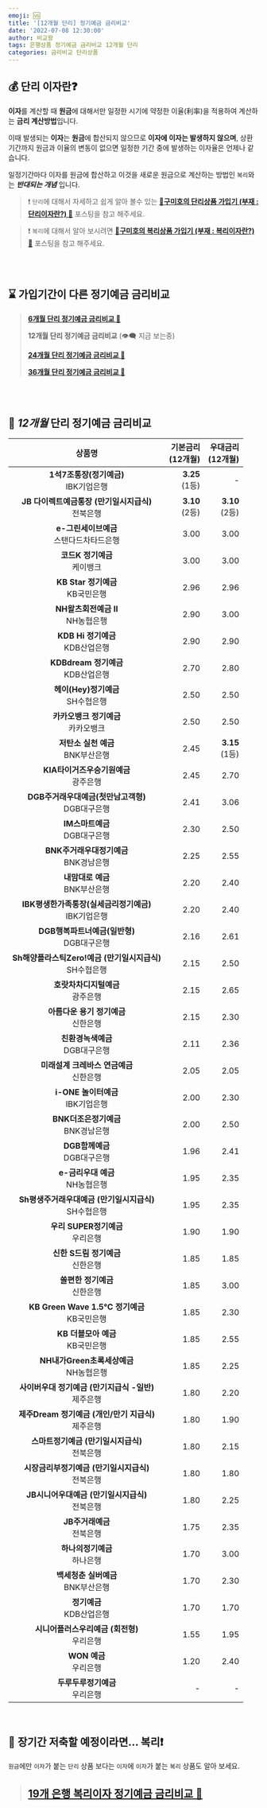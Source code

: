 ```yaml
---
emoji: 🆚
title: '[12개월 단리] 정기예금 금리비교'
date: '2022-07-08 12:30:00'
author: 비교왕
tags: 은행상품 정기예금 금리비교 12개월 단리
categories: 금리비교 단리상품
---
```


## 💰 단리 이자란❓

<b>이자</b>를 계산할 때 <b>원금</b>에 대해서만 일정한 시기에 약정한 이율(利率)을 적용하여 계산하는 <b>금리 계산방법</b>입니다.

이때 발생되는 <b>이자</b>는 <b>원금</b>에 합산되지 않으므로 <b>이자에 이자는 발생하지 않으며</b>, 상환기간까지 원금과 이율의 변동이 없으면 일정한 기간 중에 발생하는 이자율은 언제나 같습니다.

일정기간마다 이자를 원금에 합산하고 이것을 새로운 원금으로 계산하는 방법인 `복리`와는 **_반대되는 개념_** 입니다.

> ❗ `단리`에 대해서 자세하고 쉽게 알아 볼수 있는 [**🦊구미호의 단리상품 가입기 (부재 : 단리이자란?) 🔗**](/구미호의단리상품가입기) 포스팅을 참고 해주세요.

> ❗ `복리`에 대해서 알아 보시려면 [**🦊구미호의 복리상품 가입기 (부재 : 복리이자란?) 🔗**](/구미호의복리상품가입기) 포스팅을 참고 해주세요.

<br/>
<br/>

## ⌛ 가입기간이 다른 정기예금 금리비교

> [**6개월 단리 정기예금 금리비교 🔗**](/단리_6개월_정기예금_금리비교)
>
> **12개월 단리 정기예금 금리비교** (👁️‍🗨️ 지금 보는중)
>
> [**24개월 단리 정기예금 금리비교 🔗**](/단리_24개월_정기예금_금리비교)
>
> [**36개월 단리 정기예금 금리비교 🔗**](/단리_36개월_정기예금_금리비교)

<br/>
<br/>

## 📅 <i>12개월</i> 단리 정기예금 금리비교

|                                                                상품명                                                                 |                                                기본금리<br/>(12개월) |                                                우대금리<br/>(12개월) |
| :-----------------------------------------------------------------------------------------------------------------------------------: | -------------------------------------------------------------------: | -------------------------------------------------------------------: |
|          **1석7조통장(정기예금)**<br/><span style='color: var(--secondary-text-color); font-size: 1rem;'>IBK기업은행</span>           |  <span style="color:var(--colors-red500);">**3.25**<br/>(1등)</span> |                                                                    - |
|    **JB 다이렉트예금통장 (만기일시지급식)**<br/><span style='color: var(--secondary-text-color); font-size: 1rem;'>전북은행</span>    | <span style="color:var(--colors-blue500);">**3.10**<br/>(2등)</span> | <span style="color:var(--colors-blue500);">**3.10**<br/>(2등)</span> |
|         **e-그린세이브예금**<br/><span style='color: var(--secondary-text-color); font-size: 1rem;'>스탠다드차타드은행</span>         |                                                                 3.00 |                                                                 3.00 |
|               **코드K 정기예금**<br/><span style='color: var(--secondary-text-color); font-size: 1rem;'>케이뱅크</span>               |                                                                 3.00 |                                                                 3.00 |
|             **KB Star 정기예금**<br/><span style='color: var(--secondary-text-color); font-size: 1rem;'>KB국민은행</span>             |                                                                 2.96 |                                                                 2.96 |
|            **NH왈츠회전예금 II**<br/><span style='color: var(--secondary-text-color); font-size: 1rem;'>NH농협은행</span>             |                                                                 2.90 |                                                                 3.00 |
|             **KDB Hi 정기예금**<br/><span style='color: var(--secondary-text-color); font-size: 1rem;'>KDB산업은행</span>             |                                                                 2.90 |                                                                 2.90 |
|            **KDBdream 정기예금**<br/><span style='color: var(--secondary-text-color); font-size: 1rem;'>KDB산업은행</span>            |                                                                 2.70 |                                                                 2.80 |
|            **헤이(Hey)정기예금**<br/><span style='color: var(--secondary-text-color); font-size: 1rem;'>SH수협은행</span>             |                                                                 2.50 |                                                                 2.50 |
|           **카카오뱅크 정기예금**<br/><span style='color: var(--secondary-text-color); font-size: 1rem;'>카카오뱅크</span>            |                                                                 2.50 |                                                                 2.50 |
|            **저탄소 실천 예금**<br/><span style='color: var(--secondary-text-color); font-size: 1rem;'>BNK부산은행</span>             |                                                                 2.45 |  <span style="color:var(--colors-red500);">**3.15**<br/>(1등)</span> |
|          **KIA타이거즈우승기원예금**<br/><span style='color: var(--secondary-text-color); font-size: 1rem;'>광주은행</span>           |                                                                 2.45 |                                                                 2.70 |
|     **DGB주거래우대예금(첫만남고객형)**<br/><span style='color: var(--secondary-text-color); font-size: 1rem;'>DGB대구은행</span>     |                                                                 2.41 |                                                                 3.06 |
|              **IM스마트예금**<br/><span style='color: var(--secondary-text-color); font-size: 1rem;'>DGB대구은행</span>               |                                                                 2.30 |                                                                 2.50 |
|          **BNK주거래우대정기예금**<br/><span style='color: var(--secondary-text-color); font-size: 1rem;'>BNK경남은행</span>          |                                                                 2.25 |                                                                 2.55 |
|              **내맘대로 예금**<br/><span style='color: var(--secondary-text-color); font-size: 1rem;'>BNK부산은행</span>              |                                                                 2.20 |                                                                 2.40 |
|   **IBK평생한가족통장(실세금리정기예금)**<br/><span style='color: var(--secondary-text-color); font-size: 1rem;'>IBK기업은행</span>   |                                                                 2.20 |                                                                 2.40 |
|        **DGB행복파트너예금(일반형)**<br/><span style='color: var(--secondary-text-color); font-size: 1rem;'>DGB대구은행</span>        |                                                                 2.16 |                                                                 2.61 |
| **Sh해양플라스틱Zero!예금 (만기일시지급식)**<br/><span style='color: var(--secondary-text-color); font-size: 1rem;'>SH수협은행</span> |                                                                 2.15 |                                                                 2.50 |
|             **호랏차차디지털예금**<br/><span style='color: var(--secondary-text-color); font-size: 1rem;'>광주은행</span>             |                                                                 2.15 |                                                                 2.65 |
|           **아름다운 용기 정기예금**<br/><span style='color: var(--secondary-text-color); font-size: 1rem;'>신한은행</span>           |                                                                 2.15 |                                                                 2.30 |
|             **친환경녹색예금**<br/><span style='color: var(--secondary-text-color); font-size: 1rem;'>DGB대구은행</span>              |                                                                 2.11 |                                                                 2.36 |
|         **미래설계 크레바스 연금예금**<br/><span style='color: var(--secondary-text-color); font-size: 1rem;'>신한은행</span>         |                                                                 2.05 |                                                                 2.05 |
|            **i-ONE 놀이터예금**<br/><span style='color: var(--secondary-text-color); font-size: 1rem;'>IBK기업은행</span>             |                                                                 2.00 |                                                                 2.30 |
|            **BNK더조은정기예금**<br/><span style='color: var(--secondary-text-color); font-size: 1rem;'>BNK경남은행</span>            |                                                                 2.00 |                                                                 2.50 |
|               **DGB함께예금**<br/><span style='color: var(--secondary-text-color); font-size: 1rem;'>DGB대구은행</span>               |                                                                 1.96 |                                                                 2.41 |
|             **e-금리우대 예금**<br/><span style='color: var(--secondary-text-color); font-size: 1rem;'>NH농협은행</span>              |                                                                 1.95 |                                                                 2.35 |
|  **Sh평생주거래우대예금 (만기일시지급식)**<br/><span style='color: var(--secondary-text-color); font-size: 1rem;'>SH수협은행</span>   |                                                                 1.95 |                                                                 2.35 |
|             **우리 SUPER정기예금**<br/><span style='color: var(--secondary-text-color); font-size: 1rem;'>우리은행</span>             |                                                                 1.90 |                                                                 1.90 |
|            **신한 S드림 정기예금**<br/><span style='color: var(--secondary-text-color); font-size: 1rem;'>신한은행</span>             |                                                                 1.85 |                                                                 1.85 |
|              **쏠편한 정기예금**<br/><span style='color: var(--secondary-text-color); font-size: 1rem;'>신한은행</span>               |                                                                 1.85 |                                                                 3.00 |
|       **KB Green Wave 1.5℃ 정기예금**<br/><span style='color: var(--secondary-text-color); font-size: 1rem;'>KB국민은행</span>        |                                                                 1.85 |                                                                 2.30 |
|             **KB 더블모아 예금**<br/><span style='color: var(--secondary-text-color); font-size: 1rem;'>KB국민은행</span>             |                                                                 1.85 |                                                                 2.55 |
|         **NH내가Green초록세상예금**<br/><span style='color: var(--secondary-text-color); font-size: 1rem;'>NH농협은행</span>          |                                                                 1.85 |                                                                 2.25 |
|   **사이버우대 정기예금 (만기지급식 -일반)**<br/><span style='color: var(--secondary-text-color); font-size: 1rem;'>제주은행</span>   |                                                                 1.80 |                                                                 2.20 |
|   **제주Dream 정기예금 (개인/만기 지급식)**<br/><span style='color: var(--secondary-text-color); font-size: 1rem;'>제주은행</span>    |                                                                 1.80 |                                                                 1.90 |
|      **스마트정기예금 (만기일시지급식)**<br/><span style='color: var(--secondary-text-color); font-size: 1rem;'>전북은행</span>       |                                                                 1.80 |                                                                 2.15 |
|    **시장금리부정기예금 (만기일시지급식)**<br/><span style='color: var(--secondary-text-color); font-size: 1rem;'>전북은행</span>     |                                                                 1.80 |                                                                 1.80 |
|     **JB시니어우대예금 (만기일시지급식)**<br/><span style='color: var(--secondary-text-color); font-size: 1rem;'>전북은행</span>      |                                                                 1.80 |                                                                 2.25 |
|                **JB주거래예금**<br/><span style='color: var(--secondary-text-color); font-size: 1rem;'>전북은행</span>                |                                                                 1.75 |                                                                 2.35 |
|               **하나의정기예금**<br/><span style='color: var(--secondary-text-color); font-size: 1rem;'>하나은행</span>               |                                                                 1.70 |                                                                 3.00 |
|            **백세청춘 실버예금**<br/><span style='color: var(--secondary-text-color); font-size: 1rem;'>BNK부산은행</span>            |                                                                 1.70 |                                                                 2.30 |
|                **정기예금**<br/><span style='color: var(--secondary-text-color); font-size: 1rem;'>KDB산업은행</span>                 |                                                                 1.70 |                                                                 1.70 |
|       **시니어플러스우리예금 (회전형)**<br/><span style='color: var(--secondary-text-color); font-size: 1rem;'>우리은행</span>        |                                                                 1.55 |                                                                 1.95 |
|                  **WON 예금**<br/><span style='color: var(--secondary-text-color); font-size: 1rem;'>우리은행</span>                  |                                                                 1.20 |                                                                 2.40 |
|              **두루두루정기예금**<br/><span style='color: var(--secondary-text-color); font-size: 1rem;'>우리은행</span>              |                                                                    - |                                                                    - |

<br/>

## 💸 장기간 저축할 예정이라면... 복리❗

`원금`에만 `이자`가 붙는 `단리` 상품 보다는 `이자`에 `이자`가 붙는 `복리` 상품도 알아 보세요.

> ## [19개 은행 복리이자 정기예금 금리비교 🔗](/복리_정기예금금리비교)

```toc

```

